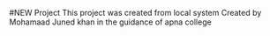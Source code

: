#NEW Project 
This project was created from local system
Created by Mohamaad Juned khan in the guidance of apna college